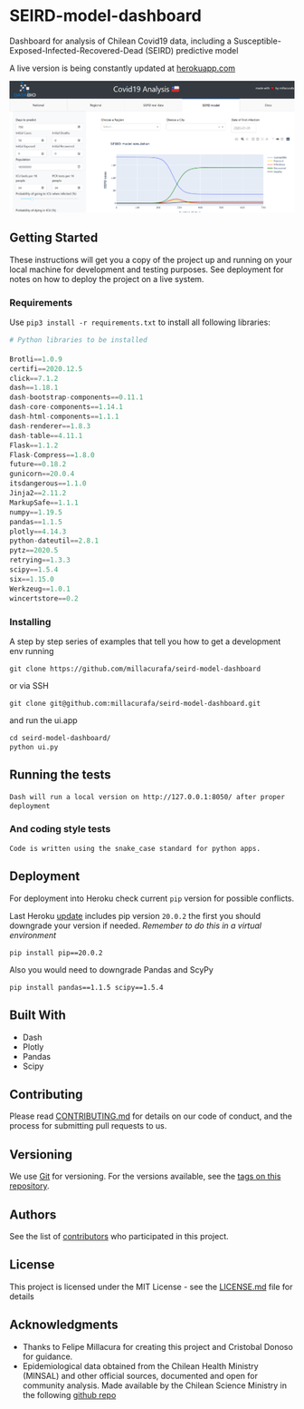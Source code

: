 # SEIRD-model-dashboard

Dashboard for analysis of Chilean Covid19 data, including a Susceptible-Exposed-Infected-Recovered-Dead (SEIRD) predictive model

A live version is being constantly updated at [herokuapp.com](https://covid19-chile-dash.herokuapp.com/) 

<img src="https://raw.githubusercontent.com/millacurafa/seird-model-dashboard/main/static/images/demo_version.png" alt="covid_19_millacurafa" width="800"/>

## Getting Started

These instructions will get you a copy of the project up and running on your local machine for development and testing purposes. See deployment for notes on how to deploy the project on a live system.

### Requirements

Use `pip3 install -r requirements.txt`  to install all following libraries:

```python
# Python libraries to be installed

Brotli==1.0.9
certifi==2020.12.5
click==7.1.2
dash==1.18.1
dash-bootstrap-components==0.11.1
dash-core-components==1.14.1
dash-html-components==1.1.1
dash-renderer==1.8.3
dash-table==4.11.1
Flask==1.1.2
Flask-Compress==1.8.0
future==0.18.2
gunicorn==20.0.4
itsdangerous==1.1.0
Jinja2==2.11.2
MarkupSafe==1.1.1
numpy==1.19.5
pandas==1.1.5
plotly==4.14.3
python-dateutil==2.8.1
pytz==2020.5
retrying==1.3.3
scipy==1.5.4
six==1.15.0
Werkzeug==1.0.1
wincertstore==0.2

```

### Installing

A step by step series of examples that tell you how to get a development env running

```
git clone https://github.com/millacurafa/seird-model-dashboard
```
or via SSH
```
git clone git@github.com:millacurafa/seird-model-dashboard.git
```

and run the ui.app 

```
cd seird-model-dashboard/
python ui.py
```


## Running the tests


```
Dash will run a local version on http://127.0.0.1:8050/ after proper deployment
```


### And coding style tests

```
Code is written using the snake_case standard for python apps.

```

## Deployment

For deployment into Heroku check current `pip` version for possible conflicts.

Last Heroku [update](https://devcenter.heroku.com/changelog-items/1740) includes pip version `20.0.2` the first you should downgrade your version if needed. *Remember to do this in a virtual environment*

```
pip install pip==20.0.2
```
Also you would need to downgrade Pandas and ScyPy
```
pip install pandas==1.1.5 scipy==1.5.4

```

## Built With

* Dash
* Plotly
* Pandas
* Scipy

## Contributing

Please read [CONTRIBUTING.md](https://github.com/millacurafa/CovidChile/blob/master/CONTRIBUTING.md) for details on our code of conduct, and the process for submitting pull requests to us.

## Versioning

We use [Git](https://git-scm.com/) for versioning. For the versions available, see the [tags on this repository](https://github.com/millacurafa/seird-model-dashboard/tags). 

## Authors


See the list of [contributors](https://github.com/millacurafa/seird-model-dashboard/contributors) who participated in this project.

## License

This project is licensed under the MIT License - see the [LICENSE.md](LICENSE.md) file for details

## Acknowledgments

* Thanks to Felipe Millacura for creating this project and Cristobal Donoso for guidance.
* Epidemiological data obtained from the Chilean Health Ministry (MINSAL) and other official sources, documented and open for community analysis. Made available by the Chilean Science Ministry in the following [github repo](https://github.com/MinCiencia/Datos-COVID19/)





